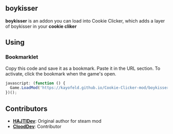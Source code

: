 ## boykisser

**boykisser** is an addon you can load into Cookie Clicker, which adds a layer of boykisser in your **cookie cliker**

## Using

### Bookmarklet

Copy this code and save it as a bookmark. Paste it in the URL section. To activate, click the bookmark when the game's open.

```javascript
javascript: (function () {
  Game.LoadMod('https://kayofeld.github.io/Cookie-Clicker-mod/boykisser.js');
})();
```

## Contributors

- **[HAJTIDev](https://github.com/HAJTIDev)**: Original author for steam mod
- **[CloodDev](https://github.com/CloodDev)**: Contributor